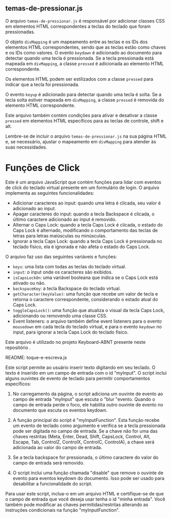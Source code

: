 <div class="markdown prose w-full break-words dark:prose-invert light"><h2>temas-de-pressionar.js</h2><p>O arquivo <code>temas-de-pressionar.js</code> é responsável por adicionar classes CSS em elementos HTML correspondentes a teclas do teclado que foram pressionadas.</p><p>O objeto <code>divMapping</code> é um mapeamento entre as teclas e os IDs dos elementos HTML correspondentes, sendo que as teclas estão como chaves e os IDs como valores. O evento <code>keydown</code> é adicionado ao documento para detectar quando uma tecla é pressionada. Se a tecla pressionada está mapeada em <code>divMapping</code>, a classe <code>pressed</code> é adicionada ao elemento HTML correspondente.</p><p>Os elementos HTML podem ser estilizados com a classe <code>pressed</code> para indicar que a tecla foi pressionada.</p><p>O evento <code>keyup</code> é adicionado para detectar quando uma tecla é solta. Se a tecla solta estiver mapeada em <code>divMapping</code>, a classe <code>pressed</code> é removida do elemento HTML correspondente.</p><p>Este arquivo também contém condições para ativar e desativar a classe <code>pressed</code> em elementos HTML específicos para as teclas de controle, shift e alt.</p><p>Lembre-se de incluir o arquivo <code>temas-de-pressionar.js</code> na sua página HTML e, se necessário, ajustar o mapeamento em <code>divMapping</code> para atender às suas necessidades.</p></div><div class="markdown prose w-full break-words dark:prose-invert light"><h1>Funções de Click</h1><p>Este é um arquivo JavaScript que contém funções para lidar com eventos de click do teclado virtual presente em um formulário de login. O arquivo implementa as seguintes funcionalidades:</p><ul><li>Adicionar caracteres ao input: quando uma letra é clicada, seu valor é adicionado ao input.</li><li>Apagar caracteres do input: quando a tecla Backspace é clicada, o último caractere adicionado ao input é removido.</li><li>Alternar o Caps Lock: quando a tecla Caps Lock é clicada, o estado do Caps Lock é alternado, modificando o comportamento das teclas de letras para letras maiúsculas ou minúsculas.</li><li>Ignorar a tecla Caps Lock: quando a tecla Caps Lock é pressionada no teclado físico, ela é ignorada e não afeta o estado do Caps Lock.</li></ul><p>O arquivo faz uso das seguintes variáveis e funções:</p><ul><li><code>keys</code>: uma lista com todas as teclas do teclado virtual.</li><li><code>input</code>: o input onde os caracteres são exibidos.</li><li><code>isCapsLockOn</code>: uma variável booleana que indica se o Caps Lock está ativado ou não.</li><li><code>backspaceKey</code>: a tecla Backspace do teclado virtual.</li><li><code>getCharacter(keyValue)</code>: uma função que recebe um valor de tecla e retorna o caractere correspondente, considerando o estado atual do Caps Lock.</li><li><code>toggleCapsLock()</code>: uma função que atualiza o visual da tecla Caps Lock, adicionando ou removendo uma classe CSS.</li><li>Event listeners: o arquivo também define event listeners para o evento <code>mousedown</code> em cada tecla do teclado virtual, e para o evento <code>keydown</code> no input, para ignorar a tecla Caps Lock do teclado físico.</li></ul><p>Este arquivo é utilizado no projeto Keyboard-ABNT presente neste repositório .</div><div class="markdown prose w-full break-words dark:prose-invert light"><p>README: toque-e-escreva.js</p><p>Este script permite ao usuário inserir texto digitando em seu teclado. O texto é inserido em um campo de entrada com o id "myInput". O script inclui alguns ouvintes de evento de teclado para permitir comportamentos específicos:</p><ol><li><p>No carregamento da página, o script adiciona um ouvinte de evento ao campo de entrada "myInput" que escuta o "blur "evento. Quando o campo de entrada perde o foco, ele habilita outro ouvinte de evento no documento que escuta os eventos keydown.</p></li><li><p>A função principal do script é "myInputFunction". Esta função recebe um evento de teclado como argumento e verifica se a tecla pressionada pode ser digitada no campo de entrada. Se a chave não for uma das chaves restritas (Meta, Enter, Dead, Shift, CapsLock, Control, Alt, Escape, Tab, ControlZ, ControlX, ControlC, ControlA), a chave será adicionada ao valor do campo de entrada.</ p></li><li><p>Se a tecla backspace for pressionada, o último caractere do valor do campo de entrada será removido.</p></li><li><p>O script inclui uma função chamada "disable" que remove o ouvinte de evento para eventos keydown do documento. Isso pode ser usado para desabilitar a funcionalidade do script.</p></li></ol><p>Para usar este script, inclua-o em um arquivo HTML e certifique-se de que o campo de entrada que você deseja usar tenha o id "minha entrada". Você também pode modificar as chaves permitidas/restritas alterando as instruções condicionais na função "myInputFunction".</p></div>
